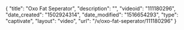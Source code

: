{
    "title": "Oxo Fat Seperator",
    "description": "",
    "videoid": "111180296",
    "date_created": "1502924314",
    "date_modified": "1516654293",
    "type": "captivate",
    "layout": "video",
    "url": "\/v\/oxo-fat-seperator\/111180296"
}